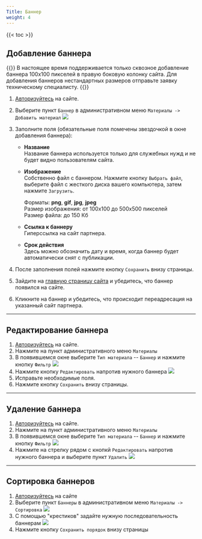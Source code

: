 ```yaml
---
Title: Баннер
weight: 4
---
```

{{< toc >}}

## Добавление баннера

{{<hint warning>}}
В настоящее время поддерживается только сквозное добавление баннера 100х100 пикселей в правую боковую колонку сайта. Для добавления баннеров нестандартных размеров отправьте заявку техническому специалисту.
{{</hint>}}

1. [Авторизуйтесь](../auth) на сайте.

1. Выберите пункт `Баннер` в административном меню `Материалы -> Добавить материал` ![](../img/create_banner_link.png)

1. Заполните поля (обязательные поля помечены звездочкой в окне добавления баннера):

    - **Название**  
    Название баннера используется только для служебных нужд и не будет видно пользователям сайта.

    - **Изображение**  
    Собственно файл с баннером. Нажмите кнопку `Выбрать файл`, выберите файл с жесткого диска вашего компьютера, затем нажмите `Загрузить`.

        Форматы: **png**, **gif**, **jpg**, **jpeg**  
        Размер изображения: от 100x100 до 500x500 пикселей  
        Размер файла: до 150 Кб

    - **Ссылка к баннеру**  
    Гиперссылка на сайт партнера.

    - **Срок действия**  
    Здесь можно обозначить дату и время, когда баннер будет автоматически снят с публикации.

1. После заполнения полей нажмите кнопку `Сохранить` внизу страницы.  

1. Зайдите на [главную страницу сайта](http://zzr.ru) и убедитесь, что баннер появился на сайте.

1. Кликните на баннер и убедитесь, что происходит переадресация на указанный сайт партнера.

--------

## Редактирование баннера

1. [Авторизуйтесь](../auth) на сайте.
1. Нажмите на пункт административного меню `Материалы`
1. В появившемся окне выберите `Тип материала` -- `Баннер` и нажмите кнопку `Фильтр` ![](../img/banner_content_filter.png)
1. Нажмите кнопку `Редактировать` напротив нужного баннера ![](../img/banner_edit.png)
1. Исправьте необходимые поля.
1. Нажмите кнопку `Сохранить` внизу страницы.

--------

## Удаление баннера

1. [Авторизуйтесь](../auth) на сайте.
1. Нажмите на пункт административного меню `Материалы`
1. В появившемся окне выберите `Тип материала` -- `Баннер` и нажмите кнопку `Фильтр` ![](../img/banner_content_filter.png)
1. Нажмите на стрелку рядом с кнопкй `Редактировать` напротив нужного баннера и выберите пункт `Удалить` ![](../img/banner_delete.png)

--------

## Сортировка баннеров

1. [Авторизуйтесь](../auth) на сайте
1. Выберите пункт `Баннеры` в административном меню `Материалы -> Сортировка` ![](../img/banner_menu_sort.png)
1. С помощью "крестиков" задайте нужную последовательность баннерам ![](../img/banner_sort.png)
1. Нажмите кнопку `Сохранить порядок` внизу страницы